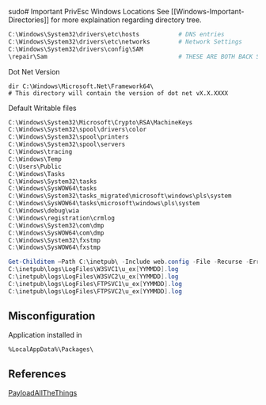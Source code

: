 sudo# Important PrivEsc Windows Locations 
See [[Windows-Important-Directories]] for more explaination regarding directory tree.

```powershell
C:\Windows\System32\drivers\etc\hosts           # DNS entries
C:\Windows\System32\drivers\etc\networks        # Network Settings
C:\Windows\System32\drivers\config\SAM
\repair\Sam                                     # THESE ARE BOTH BACK SAM files
```

Dot Net Version
```batch
dir C:\Windows\Microsoft.Net\Framework64\
# This directory will contain the version of dot net vX.X.XXXX
```

Default Writable files
```powershell
C:\Windows\System32\Microsoft\Crypto\RSA\MachineKeys
C:\Windows\System32\spool\drivers\color
C:\Windows\System32\spool\printers
C:\Windows\System32\spool\servers
C:\Windows\tracing
C:\Windows\Temp
C:\Users\Public
C:\Windows\Tasks
C:\Windows\System32\tasks
C:\Windows\SysWOW64\tasks
C:\Windows\System32\tasks_migrated\microsoft\windows\pls\system
C:\Windows\SysWOW64\tasks\microsoft\windows\pls\system
C:\Windows\debug\wia
C:\Windows\registration\crmlog
C:\Windows\System32\com\dmp
C:\Windows\SysWOW64\com\dmp
C:\Windows\System32\fxstmp
C:\Windows\SysWOW64\fxstmp
```

```powershell
Get-Childitem –Path C:\inetpub\ -Include web.config -File -Recurse -ErrorAction SilentlyContinue
C:\inetpub\logs\LogFiles\W3SVC1\u_ex[YYMMDD].log
C:\inetpub\logs\LogFiles\W3SVC2\u_ex[YYMMDD].log
C:\inetpub\logs\LogFiles\FTPSVC1\u_ex[YYMMDD].log
C:\inetpub\logs\LogFiles\FTPSVC2\u_ex[YYMMDD].log
```

## Misconfiguration

Application installed in 
```
%LocalAppData%\Packages\
```

## References 

[PayloadAllTheThings](https://github.com/swisskyrepo/PayloadsAllTheThings/blob/master/Methodology%20and%20Resources/Windows%20-%20Privilege%20Escalation.md#firewall)

